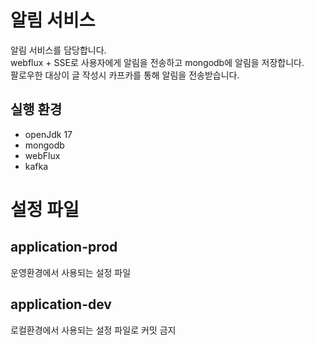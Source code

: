 # 알림 서비스
알림 서비스를 담당합니다.  
webflux + SSE로 사용자에게 알림을 전송하고 mongodb에 알림을 저장합니다.  
팔로우한 대상이 글 작성시 카프카를 통해 알림을 전송받습니다.

## 실행 환경
- openJdk 17
- mongodb
- webFlux
- kafka

# 설정 파일
## application-prod
운영환경에서 사용되는 설정 파일

## application-dev
로컬환경에서 사용되는 설정 파일로 커밋 금지
